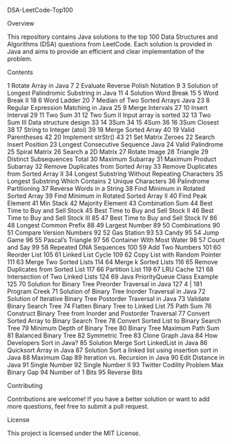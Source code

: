 DSA-LeetCode-Top100

Overview

This repository contains Java solutions to the top 100 Data Structures and Algorithms (DSA) questions from LeetCode. Each solution is provided in Java and aims to provide an efficient and clear implementation of the problem.

Contents


1 Rotate Array in Java 7
2 Evaluate Reverse Polish Notation 9
3 Solution of Longest Palindromic Substring in Java 11
4 Solution Word Break 15
5 Word Break II 18
6 Word Ladder 20
7 Median of Two Sorted Arrays Java 23
8 Regular Expression Matching in Java 25
9 Merge Intervals 27
10 Insert Interval 29
11 Two Sum 31
12 Two Sum II Input array is sorted 32
13 Two Sum III Data structure design 33
14 3Sum 34
15 4Sum 36
16 3Sum Closest 38
17 String to Integer (atoi) 39
18 Merge Sorted Array 40
19 Valid Parentheses 42
20 Implement strStr() 43
21 Set Matrix Zeroes
22 Search Insert Position
23 Longest Consecutive Sequence Java
24 Valid Palindrome
25 Spiral Matrix
26 Search a 2D Matrix
27 Rotate Image
28 Triangle
29 Distinct Subsequences Total
30 Maximum Subarray
31 Maximum Product Subarray
32 Remove Duplicates from Sorted Array
33 Remove Duplicates from Sorted Array II
34 Longest Substring Without Repeating Characters
35 Longest Substring Which Contains 2 Unique Characters
36 Palindrome Partitioning
37 Reverse Words in a String
38 Find Minimum in Rotated Sorted Array
39 Find Minimum in Rotated Sorted Array II
40 Find Peak Element
41 Min Stack
42 Majority Element
43 Combination Sum
44 Best Time to Buy and Sell Stock
45 Best Time to Buy and Sell Stock II
46 Best Time to Buy and Sell Stock III 85
47 Best Time to Buy and Sell Stock IV 86
48 Longest Common Prefix 88
49 Largest Number 89
50 Combinations 90
51 Compare Version Numbers 92
52 Gas Station 93
53 Candy 95
54 Jump Game 96
55 Pascal’s Triangle 97
56 Container With Most Water 98
57 Count and Say 99
58 Repeated DNA Sequences 100
59 Add Two Numbers 101
60 Reorder List 105
61 Linked List Cycle 109
62 Copy List with Random Pointer 111
63 Merge Two Sorted Lists 114
64 Merge k Sorted Lists 116
65 Remove Duplicates from Sorted List 117
66 Partition List 119
67 LRU Cache 121
68 Intersection of Two Linked Lists 124
69 Java PriorityQueue Class Example 125
70 Solution for Binary Tree Preorder Traversal in Java 127
  4 | 181 Program Creek
  71 Solution of Binary Tree Inorder Traversal in Java
72 Solution of Iterative Binary Tree Postorder Traversal in Java
73 Validate Binary Search Tree
74 Flatten Binary Tree to Linked List
75 Path Sum
76 Construct Binary Tree from Inorder and Postorder Traversal
77 Convert Sorted Array to Binary Search Tree
78 Convert Sorted List to Binary Search Tree
79 Minimum Depth of Binary Tree
80 Binary Tree Maximum Path Sum
81 Balanced Binary Tree
82 Symmetric Tree
83 Clone Graph Java
84 How Developers Sort in Java?
85 Solution Merge Sort LinkedList in Java
86 Quicksort Array in Java
87 Solution Sort a linked list using insertion sort in Java
88 Maximum Gap
89 Iteration vs. Recursion in Java
90 Edit Distance in Java
91 Single Number
92 Single Number II
93 Twitter Codility Problem Max Binary Gap
94 Number of 1 Bits
95 Reverse Bits


Contributing

Contributions are welcome! If you have a better solution or want to add more questions, feel free to submit a pull request.

License

This project is licensed under the MIT License.